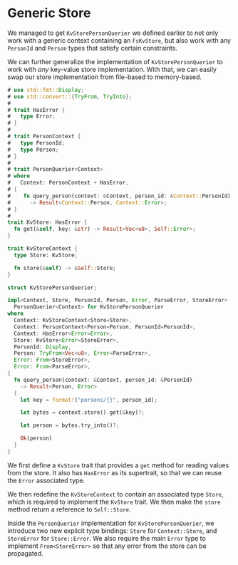 # Generic Store

We managed to get `KvStorePersonQuerier` we defined earlier to not only
work with a generic context containing an `FsKvStore`, but also work
with any `PersonId` and `Person` types that satisfy certain constraints.

We can further generalize the implementation of `KvStorePersonQuerier`
to work with _any_ key-value store implementation. With that, we can easily
swap our store implementation from file-based to memory-based.

```rust
# use std::fmt::Display;
# use std::convert::{TryFrom, TryInto};
#
# trait HasError {
#   type Error;
# }
#
# trait PersonContext {
#   type PersonId;
#   type Person;
# }
#
# trait PersonQuerier<Context>
# where
#   Context: PersonContext + HasError,
# {
#    fn query_person(context: &Context, person_id: &Context::PersonId)
#      -> Result<Context::Person, Context::Error>;
# }
#
trait KvStore: HasError {
  fn get(&self, key: &str) -> Result<Vec<u8>, Self::Error>;
}

trait KvStoreContext {
  type Store: KvStore;

  fn store(&self) -> &Self::Store;
}

struct KvStorePersonQuerier;

impl<Context, Store, PersonId, Person, Error, ParseError, StoreError>
  PersonQuerier<Context> for KvStorePersonQuerier
where
  Context: KvStoreContext<Store=Store>,
  Context: PersonContext<Person=Person, PersonId=PersonId>,
  Context: HasError<Error=Error>,
  Store: KvStore<Error=StoreError>,
  PersonId: Display,
  Person: TryFrom<Vec<u8>, Error=ParseError>,
  Error: From<StoreError>,
  Error: From<ParseError>,
{
  fn query_person(context: &Context, person_id: &PersonId)
    -> Result<Person, Error>
  {
    let key = format!("persons/{}", person_id);

    let bytes = context.store().get(&key)?;

    let person = bytes.try_into()?;

    Ok(person)
  }
}
```

We first define a `KvStore` trait that provides a `get` method for reading
values from the store. It also has `HasError` as its supertrait, so
that we can reuse the `Error` associated type.

We then redefine the `KvStoreContext` to contain an associated type `Store`,
which is required to implement the `KvStore` trait. We then make the
`store` method return a reference to `Self::Store`.

Inside the `PersonQuerier` implementation for `KvStorePersonQuerier`, we
introduce two new explicit type bindings: `Store` for `Context::Store`,
and `StoreError` for `Store::Error`. We also require the main
`Error` type to implement `From<StoreError>` so that any error from
the store can be propagated.
